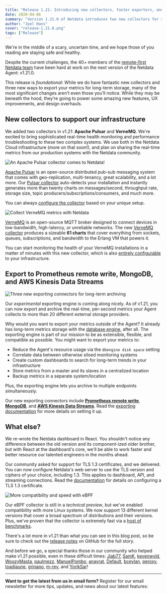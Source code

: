 ```yaml
---
title: "Release 1.21: Introducing new collectors, faster exporters, and improved security"
date: 2020-04-06
summary: "Version 1.21.0 of Netdata introduces two new collectors for systems integral to own networks, the ability to export metrics to 20+ external storage providers, a React rewrite of the dashboard, and much more."
author: "Joel Hans" 
cover: "release-1.21.0.png" 
tags: ["Release"]
---
```


We're in the middle of a scary, uncertain time, and we hope those of you reading are staying safe and healthy.

Despite the current challenges, the 40+ members of the [remote-first Netdata team](/posts/netdata-remote-working/) have
been hard at work on the next version of the Netdata Agent: v1.21.0.

This release is _foundational_: While we do have fantastic new collectors and three new ways to export your metrics for
long-term storage, many of the most significant changes aren’t even those you’ll notice. While they may be beneath the
hood, they’re going to power some amazing new features, UX improvements, and design overhauls.

<!--more-->

## New collectors to support our infrastructure

We added two collectors in v1.21: **Apache Pulsar** and **VerneMQ**. We're excited to bring sophisticated real-time
health monitoring and performance troubleshooting to these two complex systems. We use both in the Netdata Cloud
infrastructure (more on that soon!), and plan on sharing the real-time metrics from our production systems with the
Netdata community.

![An Apache Pulsar collector comes to Netdata!](/img/release-1.21.0-pulsar.png)

[Apache Pulsar](http://pulsar.apache.org/) is an open-source distributed pub-sub messaging system that comes with
geo-replication, multi-tenancy, great scalability, and a lot more. Our [Pulsar
collector](https://docs.netdata.cloud/collectors/go.d.plugin/modules/pulsar/) auto-detects your installation and
instantly generates more than twenty charts on messages/second, throughput rate, storage size, topic
producers/subscriptions/consumers, and much more.

You can always [configure the
collector](https://docs.netdata.cloud/collectors/go.d.plugin/modules/pulsar/#configuration) based on your unique setup.

![Collect VerneMQ metrics with Netdata](/img/release-1.21.0-vernemq.png)

[VerneMQ](https://vernemq.com/) is an open-source MQTT broker designed to connect devices in low-bandwidth,
high-latency, or unreliable networks. The new [VerneMQ
collector](https://docs.netdata.cloud/collectors/go.d.plugin/modules/vernemq/) produces a sizeable **61 charts** that
cover everything from sockets, queues, subscriptions, and bandwidth to the Erlang VM that powers it.

You can start monitoring the health of your VerneMQ installations in a matter of minutes with this new collector, which
is also [entirely configurable](https://docs.netdata.cloud/collectors/go.d.plugin/modules/vernemq/#configuration) to
your infrastructure.

## Export to Prometheus remote write, MongoDB, and AWS Kinesis Data Streams

![Three new exporting connectors for long-term archiving](/img/release-1.21.0-exporters.png)

Our _experimental_ exporting engine is coming along nicely. As of v1.21, you can now export and archive the real-time,
per-second metrics your Agent collects to more than 20 different external storage providers.

Why would you want to export your metrics outside of the Agent? It already has long-term metrics storage with the
[database engine](https://docs.netdata.cloud/docs/tutorials/longer-metrics-storage/), after all. The exporting engine is
part of our mission to be as extensible, flexible, and compatible as possible. You might want to export your metrics to:

-   Reduce the Agent's resource usage via the `dbengine disk space` setting
-   Correlate data between otherwise siloed monitoring systems
-   Create custom dashboards to search for long-term trends in your infrastructure
-   Store metrics from a master and its slaves in a centralized location
-   Backup metrics in a separate system/location

Plus, the exporting engine lets you archive to multiple endpoints simultaneously.

Our new exporting connectors include **[Prometheus remote
write](https://docs.netdata.cloud/exporting/prometheus/remote_write/)**,
**[MongoDB](https://docs.netdata.cloud/exporting/mongodb/)**, and **[AWS Kinesis Data
Streams](https://docs.netdata.cloud/exporting/aws_kinesis/)**. Read the [exporting
documentation](https://docs.netdata.cloud/exporting/) for more details on setting it up.

## What else?

We re-wrote the Netdata dashboard in React. You shouldn't notice any difference between the old version and its
component-ized older brother, but with React at the dashboard's core, we'll be able to work faster and better resource
our talented engineers in the months ahead.

Our community asked for support for TLS 1.3 certificates, and we delivered. You can now configure Netdata's web server
to use the TLS version and ciphers of your choice, including 1.3. This applies to dashboard, API, and streaming
connections. Read the [documentation](https://docs.netdata.cloud/web/server/#enabling-tls-support) for details on
configuring a TLS 1.3 certificate.

![More compatibility and speed with eBPF](/img/release-1.21.0-ebpf.png)

Our eBPF collector is still in a _technical preview_, but we've enabled compatibility with more Linux systems. We now
support 13 different kernel versions that cover a broad spectrum of distributions and their versions. Plus, we've proven
that the collector is extremely fast via a [host of benchmarks](https://github.com/netdata/netdata/issues/8195).

There's a lot more in v1.21 than what you can see in this blog post, so be sure to check out the [release
notes](https://github.com/netdata/netdata/releases/) on GitHub for the full story.

And before we go, a special thanks those in our community who helped make v1.21 possible, even in these difficult times:
[Jiab77](https://github.com/Jiab77), [SamK](https://github.com/SamK), [kevenwyld](https://github.com/kevenwyld),
[WoozyMasta](https://github.com/WoozyMasta), [paulmezz](https://github.com/paulmezz),
[ManuelPombo](https://github.com/ManuelPombo), [anayrat](https://github.com/anayrat),
[Default](https://github.com/DefauIt), [bceylan](https://github.com/bceylan), [peroxy](https://github.com/peroxy),
[toadjaune](https://github.com/toadjaune), [grinapo](https://github.com/grinapo), [m-rey](https://github.com/m-rey), and
[YorikSar](https://github.com/YorikSar)!

---

**Want to get the latest from us in email form?** Register for our email newsletter for more tips, updates, and news
about our latest features:

<script charset="utf-8" type="text/javascript" src="//js.hsforms.net/forms/shell.js"></script>
<script>
  hbspt.forms.create({
    portalId: "4567453",
    formId: "6a20deb5-a1e6-4312-9c4d-f6862f947fe0"
});
</script>
